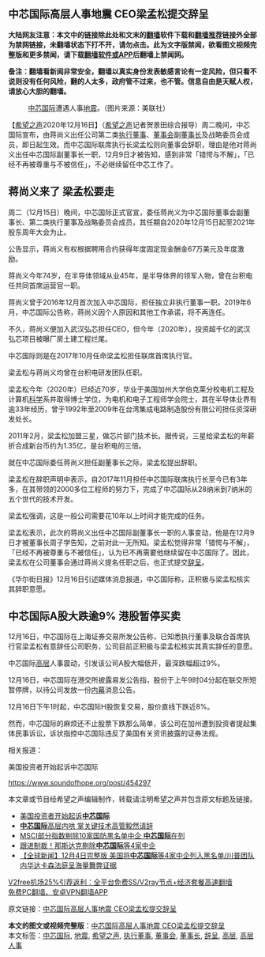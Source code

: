  <h2>中芯国际高层人事地震 CEO梁孟松提交辞呈</h2> <p class="notice"><b>大陆网友注意：本文中的链接除此处和文末的<a href="https://github.com/bannedbook/fanqiang" >翻墙</a>软件下载和<a href="https://github.com/killgcd/justmysocks/blob/master/README.md">翻墙推荐</a>链接外全部为禁网链接，未翻墙状态下打不开，请勿点击。此为文字版禁闻，欲看图文视频完整版和更多禁闻，请下载<a href="https://github.com/bannedbook/fanqiang">翻墙软件或APP</a>后翻墙上禁闻网。</p><p>备注：翻墙看新闻非常安全，翻墙以真实身份发表敏感言论有一定风险，但只看不说则没有任何风险，翻的人太多，政府管不过来，也不管。信息自由是天赋人权，请放心大胆的翻墙。</b></p>  <div class="entry"> <figure><figcaption><a href="https://www.bannedbook.org/bnews/tag/%E4%B8%AD%E8%8A%AF%E5%9B%BD%E9%99%85/" class="st_tag internal_tag" rel="tag" title="标签 中芯国际 下的日志">中芯国际</a>遭遇人事<a href="https://www.bannedbook.org/bnews/tag/%e5%9c%b0%e9%9c%87/" class="st_tag internal_tag" rel="tag" title="标签 地震 下的日志">地震</a>。（图片来源：美联社）</figcaption></figure> <p>【<span class='wp_keywordlink_affiliate'><a href="https://www.soundofhope.org" title="希望之声" target="_blank">希望之声</a></span>2020年12月16日】（<a href="https://www.bannedbook.org/bnews/tag/%e5%b8%8c%e6%9c%9b%e4%b9%8b%e5%a3%b0/" class="st_tag internal_tag" rel="tag" title="标签 希望之声 下的日志">希望之声</a>记者贺景田综合报导）周二晚间，中芯国际宣布，由蒋尚义出任公司第二类<a href="https://www.bannedbook.org/bnews/tag/%E6%89%A7%E8%A1%8C%E8%91%A3%E4%BA%8B/" class="st_tag internal_tag" rel="tag" title="标签 执行董事 下的日志">执行董事</a>、<a href="https://www.bannedbook.org/bnews/tag/%E8%91%A3%E4%BA%8B%E4%BC%9A/" class="st_tag internal_tag" rel="tag" title="标签 董事会 下的日志">董事会</a>副<a href="https://www.bannedbook.org/bnews/tag/%e8%91%a3%e4%ba%8b%e9%95%bf/" class="st_tag internal_tag" rel="tag" title="标签 董事长 下的日志">董事长</a>及战略委员会成员，即日起生效。而中芯国际联席执行长梁孟松则向董事会辞职，理由是他对蒋尚义出任中芯国际副董事长一职，12月9日才被告知，感到非常「错愕与不解」，「已经不再被尊重与不被信任」，不必继续留任中芯工作了。</p> <h2><strong>蒋尚义来了 梁孟松要走</strong></h2> <p>周二（12月15日）晚间，中芯国际正式官宣，委任蒋尚义为中芯国际董事会副董事长、第二类执行董事及战略委员会成员，其任期自2020年12月15日起至2021年股东周年大会为止。</p> <p>公告显示，蒋尚义有权根据聘用合约获得年度固定现金酬金67万美元及年度激励。</p> <p>蒋尚义今年74岁，在半导体领域从业45年，是半导体界的领军人物，曾在台积电任共同首席运营官一职。</p> <p>蒋尚义曾于2016年12月首次加入中芯国际，担任独立非执行董事一职。2019年6月，中芯国际公告称，蒋尚义因个人原因和其他工作承诺，将不再连任。</p> <p>不久，蒋尚义便加入武汉弘芯担任CEO，但今年（2020年），投资超千亿的武汉弘芯项目被曝厂房土建工程烂尾。</p>  <p>中芯国际则是在2017年10月任命梁孟松担任联席首席执行官。</p> <p>梁孟松与蒋尚义均曾在台积电研发团队任职。</p> <p>梁孟松今年（2020年）已经近70岁，毕业于美国加州大学伯克莱分校电机工程及计算机<span class='wp_keywordlink'><a href="https://www.bannedbook.org/forum11/topic309.html" title="禁片：“科学”的棍子" target="_blank">科学</a></span>系并取得博士学位，为电机和电子工程师学会院士，其在半导体业界有逾33年经历，曾于1992年至2009年在台湾集成电路制造股份有限公司担任资深研发处长。</p> <p>2011年2月，梁孟松加盟三星，做芯片部门技术长。据传说，三星给梁孟松的年薪折合成新台币约为1.35亿，是台积电的三倍。</p> <p>就在中芯国际委任蒋尚义担任副董事长之际，梁孟松提出辞职。</p> <p>梁孟松在辞职声明中表示，自2017年11月担任中芯国际联席执行长至今已有3年多，在其带领的2000多位工程师的努力下，完成了中芯国际从28纳米到7纳米的五个世代的技术开发。</p>  <p>梁孟松强调，这是一般公司需要花10年以上时间才能完成的任务。</p> <p>梁孟松表示，此次的蒋尚义出任中芯国际副董事长一职的人事变动，他是在12月9日才被董事长周子学告知，之前对此一无所知。梁孟松觉得非常「错愕与不解」，「已经不再被尊重与不被信任」，认为已不再需要他继续留在中芯国际了。因此，梁孟松在公司董事会通过蒋尚义提名任职之后，也正式提交<a href="https://www.bannedbook.org/bnews/tag/%E8%BE%9E%E5%91%88/" class="st_tag internal_tag" rel="tag" title="标签 辞呈 下的日志">辞呈</a>。</p> <p>《华尔街日报》12月16日引述媒体消息报道，中芯国际称，正积极与梁孟松核实其辞职意愿。</p> <h2><strong>中芯国际A股大跌逾9% 港股暂停买卖</strong></h2> <p>12月16日，中芯国际在上海证券交易所发公告称，已知悉执行董事及联合首席执行官梁孟松有意辞任公司职务，公司目前正积极与梁孟松核实其真实辞任的意愿。</p> <p>中芯国际<span class='wp_keywordlink_affiliate'><a href="https://www.bannedbook.org/bnews/ccpdope/" title="中共高层内幕" target="_blank">高层</a></span>人事震动，引发该公司A股大幅低开，最深跌幅超过9%。</p> <p>12月16日，中芯国际在港交所披露易发公告指，股份于上午9时04分起在联交所短暂停牌，以待公司发放一份<span class='wp_keywordlink_affiliate'><a href="https://www.bannedbook.org/bnews/ccpdope/" title="中共高层内幕" target="_blank">内幕</a></span>消息公告。</p>  <p>12月16日下午1时起，中芯国际H股恢复交易，股价直线下跌近8%。</p> <p>然而，中芯国际的麻烦还不止股票下跌那么简单，该公司在加州遭到投资者提起集体民事诉讼，诉状指控中芯国际违反了美国有关资讯披露的证券法规。</p> <p>相关报道：</p> <p>美国投资者开始起诉中芯国际</p> <p><a href="https://www.soundofhope.org/post/454297">https://www.soundofhope.org/post/454297</a></p> <p>本文章或节目经希望之声编辑制作，转载请注明希望之声并包含原文标题及链接。</p>  <ul class='op-related-articles' title='相关阅读'> <li><a href='https://www.bannedbook.org/bnews/comments/20201217/1449299.html' target='_blank'>美国投资者开始起诉<b>中芯国际</b></a></li> <li><a href='https://www.bannedbook.org/bnews/ssgc/20201216/1449050.html' target='_blank'><b>中芯国际</b>高层内哄 掌关键技术高管毅然请辞</a></li> <li><a href='https://www.bannedbook.org/bnews/topimagenews/20201216/1448632.html' target='_blank'>MSCI部分指数剔除10家国防黑名单中企 <b>中芯国际</b>在列</a></li> <li><a href='https://www.bannedbook.org/bnews/taiwannews/20201212/1446529.html' target='_blank'>跟进制裁！那斯达克剔除<b>中芯国际</b>等4家中企</a></li> <li><a href='https://www.bannedbook.org/bnews/bannedvideo/20201205/1442662.html' target='_blank'>【全球新闻】12月4日完整版 美国将<b>中芯国际</b>等4家中企列入黑名单/川普团队 内华达卡森法庭呈海量舞弊证据</a></li> </ul> <p class="texttj"> <a href="https://github.com/bannedbook/fanqiang/wiki/V2ray%E6%9C%BA%E5%9C%BA" target="_blank">V2free机场25%引荐返利：全平台免费SS/V2ray节点+经济套餐高速翻墙</a><br/> <a href="https://github.com/bannedbook/fanqiang/wiki/%E7%A6%81%E9%97%BB%E7%BD%91%E5%AE%89%E5%8D%93%E7%BF%BB%E5%A2%99%E6%96%B0%E9%97%BBAPP" target="_blank">免费PC翻墙、安卓VPN翻墙APP</a></p><p>原文链接：<a class="src_link"  href="https://www.soundofhope.org/post/454318" target="_blank">中芯国际高层人事地震 CEO梁孟松提交辞呈</a></p><a name='sharetosocial'></a>       <div><b>本文的图文或视频完整版</b>：<a href='https://www.bannedbook.org/bnews/comments/20201217/1449327.html'>中芯国际高层人事地震 CEO梁孟松提交辞呈</a></div>  </div><!--END ENTRY--> <div class="postfooter"> <div>本文标签：<a href="https://www.bannedbook.org/bnews/tag/%E4%B8%AD%E8%8A%AF%E5%9B%BD%E9%99%85/" rel="tag">中芯国际</a>, <a href="https://www.bannedbook.org/bnews/tag/%e5%9c%b0%e9%9c%87/" rel="tag">地震</a>, <a href="https://www.bannedbook.org/bnews/tag/%e5%b8%8c%e6%9c%9b%e4%b9%8b%e5%a3%b0/" rel="tag">希望之声</a>, <a href="https://www.bannedbook.org/bnews/tag/%E6%89%A7%E8%A1%8C%E8%91%A3%E4%BA%8B/" rel="tag">执行董事</a>, <a href="https://www.bannedbook.org/bnews/tag/%E8%91%A3%E4%BA%8B%E4%BC%9A/" rel="tag">董事会</a>, <a href="https://www.bannedbook.org/bnews/tag/%e8%91%a3%e4%ba%8b%e9%95%bf/" rel="tag">董事长</a>, <a href="https://www.bannedbook.org/bnews/tag/%E8%BE%9E%E5%91%88/" rel="tag">辞呈</a>, <a href="https://www.bannedbook.org/bnews/tag/%E9%AB%98%E5%B1%82/" rel="tag">高层</a>, <a href="https://www.bannedbook.org/bnews/tag/%E9%AB%98%E5%B1%82%E4%BA%BA%E4%BA%8B/" rel="tag">高层人事</a></div>  </div><!--END POSTFOOTER--> 